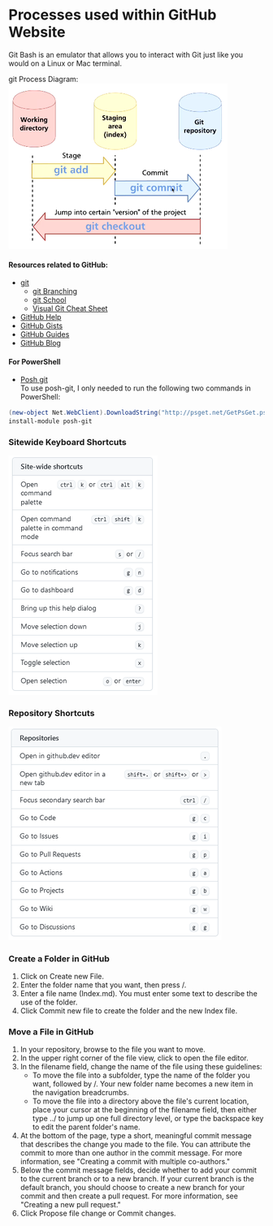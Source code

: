 # Processes used within GitHub Website

Git Bash is an emulator that allows you to interact with Git just like you would on a Linux or Mac terminal. 

git Process Diagram: ![git Process Diagram](https://github.com/MrMikey59/00---Projects/blob/master/00Pictures/git%20Block%20Diagram.png)  

#### Resources related to GitHub:

* [git](https://gitforwindows.org)
    * [git Branching](https://learngitbranching.js.org)
    * [git School](http://git-school.github.io/visualizing-git)
    * [Visual Git Cheat Sheet](http://ndpsoftware.com/git-cheatsheet.html)  
* [GitHub Help](https://help.github.com)
* [GitHub Gists](https://gist.github.com/)  
* [GitHub Guides](https://guides.github.com)
* [GitHub Blog](https://blog.github.com/)

#### For PowerShell

* [Posh git](https://github.com/dahlbyk/posh-git)  
To use posh-git, I only needed to run the following two commands in PowerShell:
```powershell
(new-object Net.WebClient).DownloadString("http://psget.net/GetPsGet.ps1") | iex
install-module posh-git
```

### Sitewide Keyboard Shortcuts
![Sitewide Shortcuts](https://github.com/MrMikey59/00---Projects/blob/master/00Pictures/GitHub%20Sitewide%20Shortcuts.png)

### Repository Shortcuts
![Repository Shortcuts](https://github.com/MrMikey59/00---Projects/blob/master/00Pictures/GitHub%20Repository%20Shortcuts.png)

### Create a Folder in GitHub
1. Click on Create new File.
2. Enter the folder name that you want, then press /.
3. Enter a file name (Index.md). You must enter some text to describe the use of the folder.
4. Click Commit new file to create the folder and the new Index file.

### Move a File in GitHub
1. In your repository, browse to the file you want to move. 
2. In the upper right corner of the file view, click to open the file editor.
3. In the filename field, change the name of the file using these guidelines:
    -	To move the file into a subfolder, type the name of the folder you want, followed by /. Your new folder name becomes a new item in the navigation breadcrumbs.
    -	To move the file into a directory above the file's current location, place your cursor at the beginning of the filename field, then either type ../ to jump up one full directory level, or type the backspace key to edit the parent folder's name.
4. At the bottom of the page, type a short, meaningful commit message that describes the change you made to the file. You can attribute the commit to more than one author in the commit message. For more information, see "Creating a commit with multiple co-authors."
5. Below the commit message fields, decide whether to add your commit to the current branch or to a new branch. If your current branch is the default branch, you should choose to create a new branch for your commit and then create a pull request. For more information, see "Creating a new pull request."
6. Click Propose file change or Commit changes.


